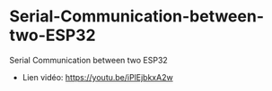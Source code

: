 # Serial-Communication-between-two-ESP32
Serial Communication between two ESP32
- Lien vidéo: https://youtu.be/iPlEjbkxA2w

